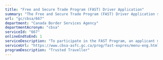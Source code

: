 ```yaml
---
title: "Free and Secure Trade Program (FAST) Driver Application"
summary: "The Free and Secure Trade Program (FAST) Driver Application service from Canada Border Services Agency is available end-to-end online, according to the GC Service Inventory."
url: "gc/cbsa/667"
department: "Canada Border Services Agency"
departmentAcronym: "cbsa"
serviceId: "667"
onlineEndtoEnd: 1
serviceDescription: "To participate in the FAST Program, an applicant must submit, along with the requisite application fee, either an online application through the new Trusted Traveller Programs Portal that is operated by US Customs and Border Protection (CBP), or a paper application to the CBSA, which will process the application through its Canadian Processing Centre in Niagara Falls, ON. Only drivers have to submit an application form and fees. Importers and carriers must be approved in the CSA program and must have signed a PIP memorandum of understanding to be eligible for FAST. The application processing involves a risk assessment of the applicant, carrier and importer by both the US CBP and the CBSA to determine whether they meet the requirements to participate in the program, followed by an interview at an enrolment center by CBP and CBSA officers to finalize enrolment."
serviceUrl: "https://www.cbsa-asfc.gc.ca/prog/fast-expres/menu-eng.html"
programDescription: "Trusted Traveller"
---
```

